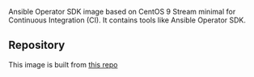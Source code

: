 Ansible Operator SDK image based on CentOS 9 Stream minimal for Continuous Integration (CI). It contains tools like Ansible Operator SDK.

## Repository
This image is built from [this repo](https://github.com/krestomatio/container_builder/tree/master/ci/ansible-operator-ci)
